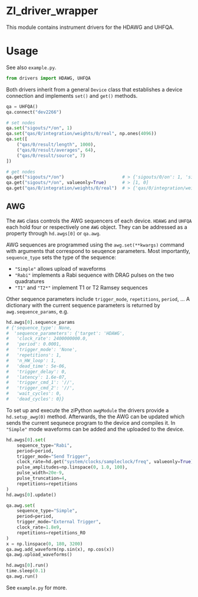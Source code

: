 # ZI_driver_wrapper

This module contains instrument drivers for the HDAWG and UHFQA.

# Usage

See also `example.py`.

```python
from drivers import HDAWG, UHFQA
```

Both drivers inherit from a general `Device` class that establishes a device connection and implements `set()` and `get()` methods.

```python
qa = UHFQA()
qa.connect("dev2266")

# set nodes
qa.set("sigouts/*/on", 1)
qa.set("qas/0/integration/weights/0/real", np.ones(4096))
qa.set([
    ("qas/0/result/length", 1000),
    ("qas/0/result/averages", 64),
    ("qas/0/result/source", 7)
])

# get nodes
qa.get("sigouts/*/on")                      # > {'sigouts/0/on': 1, 'sigouts/1/on': 0}
qa.get("sigouts/*/on", valueonly=True)      # > [1, 0]
qa.get("qas/0/integration/weights/0/real")  # > {'qas/0/integration/weights/0/real': array([0.25, 0.25, 0.25, ..., 0.  , 0.  , 0.  ], dtype=float32)}
```

## AWG

The `AWG` class controls the AWG sequencers of each device. `HDAWG` and `UHFQA` each hold four or respectively one `AWG` object. They can be addressed as a property through `hd.awgs[0]` or `qa.awg`.

AWG sequences are programmed using the `awg.set(**kwargs)` command with arguments that correspond to seuqence parameters. Most importantly, `sequence_type` sets the type of the sequence:
* `"Simple"` allows upload of waveforms
* `"Rabi"` implements a Rabi sequence with DRAG pulses on the two quadratures
* `"T1"` and `"T2*"` implement T1 or T2 Ramsey sequences  

Other sequence parameters include `trigger_mode`, `repetitions`, `period`, ... A dictionary with the current sequence parameters is returned by `awg.sequence_params`, e.g.

```python
hd.awgs[0].sequence_params
# {'sequence_type': None,
#  'sequence_parameters': {'target': 'HDAWG',
#   'clock_rate': 2400000000.0,
#   'period': 0.0001,
#   'trigger_mode': 'None',
#   'repetitions': 1,
#   'n_HW_loop': 1,
#   'dead_time': 5e-06,
#   'trigger_delay': 0,
#   'latency': 1.6e-07,
#   'trigger_cmd_1': '//',
#   'trigger_cmd_2': '//',
#   'wait_cycles': 0,
#   'dead_cycles': 0}}
```

To set up and execute the ziPython `awgModule` the drivers provide a `hd.setup_awg(0)` method. Afterwards, the the AWG can be updated which sends the current sequnece program to the device and compiles it. In `"Simple"` mode waveforms can be added and the uploaded to the device.

```python
hd.awgs[0].set(
    sequence_type="Rabi",
    period=period,
    trigger_mode="Send Trigger",
    clock_rate=hd.get("system/clocks/sampleclock/freq", valueonly=True),
    pulse_amplitudes=np.linspace(0, 1.0, 100),
    pulse_width=20e-9,
    pulse_truncation=4,
    repetitions=repetitions
)
hd.awgs[0].update()

qa.awg.set(
    sequence_type="Simple",
    period=period,
    trigger_mode="External Trigger",
    clock_rate=1.8e9,
    repetitions=repetitions_RO
)
x = np.linspace(0, 180, 3200)
qa.awg.add_waveform(np.sin(x), np.cos(x))
qa.awg.upload_waveforms()

hd.awgs[0].run()
time.sleep(0.1)
qa.awg.run()
```

See `example.py` for more.
